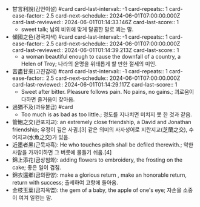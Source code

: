 - 甘言利說(감언이설) #card
  card-last-interval:: -1
  card-repeats:: 1
  card-ease-factor:: 2.5
  card-next-schedule:: 2024-06-01T07:00:00.000Z
  card-last-reviewed:: 2024-06-01T01:14:33.146Z
  card-last-score:: 1
	- sweet talk; 남의 비위에 맞게 달콤한 말로 꾀는 말.
- 傾國之色(경국지색) #card
  card-last-interval:: -1
  card-repeats:: 1
  card-ease-factor:: 2.5
  card-next-schedule:: 2024-06-01T07:00:00.000Z
  card-last-reviewed:: 2024-06-01T01:14:39.213Z
  card-last-score:: 1
	- a woman beautiful enough to cause the downfall of a country, a Helen of Troy; 나라의 운명을 위태롭게 할 만한 절세의 미인.
- 苦盡甘來(고진감래) #card
  card-last-interval:: -1
  card-repeats:: 1
  card-ease-factor:: 2.5
  card-next-schedule:: 2024-06-01T07:00:00.000Z
  card-last-reviewed:: 2024-06-01T01:14:29.117Z
  card-last-score:: 1
	- Sweet after bitter. Pleasure follows pain. No pains, no gains.; 괴로움이 다하면 즐거움이 찾아옴.
- 過猶不及(과유불급) #card
	- Too much is as bad as too little.; 정도를 지나치면 미치지 못 한 것과 같음.
- 管鮑之交(관포지교): an extremely close friendship, a David and Jonathan friendship; 우정이 깊은 사귐.[3] 같은 의미의 사자성어로 지란지교(芝蘭之交), 수어지교(水魚之交)가 있음.
- 近墨者黑(근묵자흑): He who touches pitch shall be defiled therewith.; 악한 사람을 가까이하면 그 버릇에 물들기 쉬움.[4]
- 錦上添花(금상첨화): adding flowers to embroidery, the frosting on the cake; 좋은 일이 겹침.
- 錦衣還鄕(금의환양): make a glorious return , make an honorable return, return with success; 출세하여 고향에 돌아옴.
- 金枝玉葉(금지옥엽): the gem of a baby, the apple of one's eye; 자손을 소중이 여겨 일컫는 말.